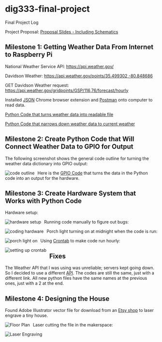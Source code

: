 # dig333-final-project
Final Project Log

Project Proposal: [Proposal Slides - Including Schematics](https://docs.google.com/presentation/d/1VCNRhh4Yt2g6CyYGfm-fvS7Go773UuG2uuAi2unPjNQ/edit?usp=sharing)

## Milestone 1: Getting Weather Data From Internet to Raspberry Pi

National Weather Service API: https://api.weather.gov/

Davidson Weather: https://api.weather.gov/points/35.499302,-80.848686

GET Davidson Weather request: https://api.weather.gov/gridpoints/GSP/116,76/forecast/hourly

Installed [JSON](https://chrome.google.com/webstore/detail/json-viewer/gbmdgpbipfallnflgajpaliibnhdgobh?hl=en-US) Chrome browser extension and [Postman](https://web.postman.co/onboarding/user) onto computer to read data.

[Python Code that turns weather data into readable file](https://github.com/malloryjustis/dig333-final-project/blob/main/weatherdatafromapi.py)

[Python Code that narrows down weather data to current weather](https://github.com/malloryjustis/dig333-final-project/blob/main/currentweatherdataonly.py)

## Milestone 2: Create Python Code that Will Connect Weather Data to GPIO for Output

The following screenshot shows the general code outline for turning the weather data dictionary into GPIO output:

<img src="photos/gpiocodebeforegpiosettings.jpg" alt="code outline" style="float: left; margin-right: 10px;" />

Here is the [GPIO Code](https://github.com/malloryjustis/dig333-final-project/blob/main/python_codes/weather_to_gpio.py) that turns the data in the Python code into an output for the hardware.

## Milestone 3: Create Hardware System that Works with Python Code

Hardware setup:

<img src="photos/hardware_setup.jpg" alt="hardware setup" style="float: left; margin-right: 10px;" />

Running code manually to figure out bugs:

<img src="photos/codinghardware.jpg" alt="coding hardware" style="float: left; margin-right: 10px;" />

Porch light turning on at midnight when the code is run:

<img src="photos/porchlight.jpg" alt="porch light on" style="float: left; margin-right: 10px;" />

Using [Crontab](https://crontab.guru/#@hourly) to make code run hourly:

<img src="photos/crontabrunning.jpg" alt="setting up crontab" style="float: left; margin-right: 10px;" />

## Fixes

The Weather API that I was using was unreliable; servers kept going down. So I decided to use a different [API](https://api.weatherusa.net/v1/forecast?q=35.227085,-80.843124&daily=0&units=e&maxtime=7d). The codes are still the same, just with a different link. All new python files have the same names at the previous ones, just with a 2 at the end.

## Milestone 4: Designing the House

Found Adobe Illustrator vector file for download from an [Etsy shop](https://www.etsy.com/listing/786887665/16-miniature-cabin-type-02vector-file?click_key=8ff4772b4ab388e8ccdbe30313a731a55b073fed%3A786887665&click_sum=9d484603&ref=shop_home_active_37) to laser engrave a tiny house.

<img src="photos/tinyhouse_floorplans.jpg" alt="Floor Plan" style="float: left; margin-right: 10px;" />

Laser cutting the file in the makerspace:

<img src="photos/laserengraver.jpg" alt="Laser Engraving" style="float: left; margin-right: 10px;" />

